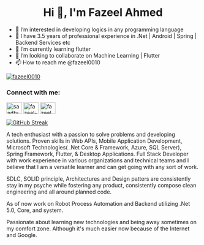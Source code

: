 
<h1 align="center">Hi 👋, I'm Fazeel Ahmed</h1>

- 👀 I’m interested in developing logics in any programming language
- 🌱 I have 3.5 years of professional experience in .Net | Android | Spring | Backend Services etc
- 🌱 I’m currently learning flutter
- 💞️ I’m looking to collaborate on Machine Learning | Flutter
- 📫 How to reach me @fazeel0010

<p align="left"> <a href="https://twitter.com/fazeel0010" target="blank"><img src="https://img.shields.io/twitter/follow/fazeel0010?logo=twitter&style=for-the-badge" alt="fazeel0010" /></a> </p>

<h3 align="left">Connect with me:</h3>
<p align="left">
<a href="https://twitter.com/fazeel0010" target="blank"><img align="center" src="https://raw.githubusercontent.com/rahuldkjain/github-profile-readme-generator/master/src/images/icons/Social/twitter.svg" alt="saadtypes" height="30" width="40" /></a>
<a href="https://linkedin.com/in/fazeel-ahmed-0010" target="blank"><img align="center" src="https://raw.githubusercontent.com/rahuldkjain/github-profile-readme-generator/master/src/images/icons/Social/linked-in-alt.svg" alt="fazeel-ahmed-0010" height="30" width="40" /></a>
<a href="https://instagram.com/fazeel0010" target="blank"><img align="center" src="https://raw.githubusercontent.com/rahuldkjain/github-profile-readme-generator/master/src/images/icons/Social/instagram.svg" alt="fazeel0010" height="30" width="40" /></a>
</p>

[![GitHub Streak](https://github-readme-streak-stats.herokuapp.com?user=fazeel0010&theme=dracula&border_radius=4.8&date_format=M%20j%5B%2C%20Y%5D)](https://git.io/streak-stats)

A tech enthusiast with a passion to solve problems and developing solutions. Proven skills in Web APIs, Mobile Application Development, Microsoft Technologies( .Net Core & Framework, Azure, SQL Server), Spring Framework, Flutter, & Desktop Applications. Full Stack Developer with work experience in various organizations and technical teams and I believe that I am a versatile learner and can get going with any sort of work.

SDLC, SOLID principle, Architectures and Design patters are consistently stay in my psyche while fostering any product, consistently compose clean engineering and all around planned code.

As of now work on Robot Process Automation and Backend utilizing .Net 5.0, Core, and system.

Passionate about learning new technologies and being away sometimes on my comfort zone. Although it's much easier now because of the Internet and Google.

<!--
**fazeel0010/fazeel0010** is a ✨ _special_ ✨ repository because its `README.md` (this file) appears on your GitHub profile.
Here are some ideas to get you started:
- 🔭 I’m currently working on ...
- 🌱 I’m currently learning ...
- 👯 I’m looking to collaborate on ...
- 🤔 I’m looking for help with ...
- 💬 Ask me about ...
- 📫 How to reach me: ...
- 😄 Pronouns: ...
- ⚡ Fun fact: ...
-->
